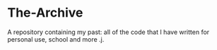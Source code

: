 # The-Archive
A repository containing my past: all of the code that I have written for personal use, school and more .j.
